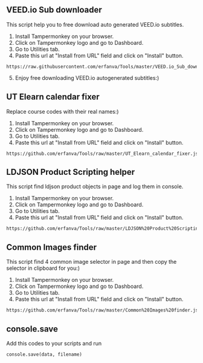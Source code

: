 ## VEED.io Sub downloader
This script help you to free download auto generated VEED.io subtitles.
1) Install Tampermonkey on your browser.
2) Click on Tampermonkey logo and go to Dashboard.
3) Go to Utilities tab.
4) Paste this url at "Install from URL" field and click on "Install" button.
```
https://raw.githubusercontent.com/erfanva/Tools/master/VEED.io_Sub_downloader.js
```
5) Enjoy free downloading VEED.io autogenerated subtitles:)
## UT Elearn calendar fixer
Replace course codes with their real names:)
1) Install Tampermonkey on your browser.
2) Click on Tampermonkey logo and go to Dashboard.
3) Go to Utilities tab.
4) Paste this url at "Install from URL" field and click on "Install" button.
```
https://github.com/erfanva/Tools/raw/master/UT_Elearn_calendar_fixer.js
```
## LDJSON Product Scripting helper
This script find ldjson product objects in page and log them in console.
1) Install Tampermonkey on your browser.
2) Click on Tampermonkey logo and go to Dashboard.
3) Go to Utilities tab.
4) Paste this url at "Install from URL" field and click on "Install" button.
```
https://github.com/erfanva/Tools/raw/master/LDJSON%20Product%20Scripting%20helper.js
```
## Common Images finder
This script find 4 common image selector in page and then copy the selector in clipboard for you:)
1) Install Tampermonkey on your browser.
2) Click on Tampermonkey logo and go to Dashboard.
3) Go to Utilities tab.
4) Paste this url at "Install from URL" field and click on "Install" button.
```
https://github.com/erfanva/Tools/raw/master/Common%20Images%20finder.js
```
## console.save
Add this codes to your scripts and run
```
console.save(data, filename)
```
